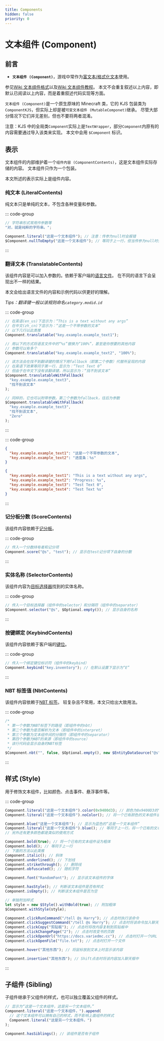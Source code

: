 ```yaml
---
title: Components
hidden: false
priority: 0
---
```

# 文本组件 (Component)

## 前言

- **`文本组件 (Component)`**，游戏中常作为[富文本/格式化文本](https://zh.wikipedia.org/wiki/%E6%A0%BC%E5%BC%8F%E5%8C%96%E6%96%87%E6%9C%AC)使用。

参见[Wiki 文本组件格式](https://zh.minecraft.wiki/w/%E6%96%87%E6%9C%AC%E7%BB%84%E4%BB%B6)以及[Wiki 文本组件教程](https://zh.minecraft.wiki/w/Tutorial:%E6%96%87%E6%9C%AC%E7%BB%84%E4%BB%B6)。
本文不会重复叙述以上内容，即默认已阅读以上内容，而是着重叙述代码实现等方面。

`文本组件 (Component)`是一个原生原味的 Minecraft 类，它的 KJS 包装类为`ComponentKJS`，但实际上却是被`可变文本组件 (MutableComponet)`继承。
尽管大部分情况下它们并无差别，但也不要将两者混淆。

注意：KJS 中的全局类`Component`实际上是`TextWrapper`，部分`Component`内原有的内容需要通过导入该类来实现。
本文中会用 `$Component` 标识。

## 表示

文本组件的内部维护着一个`组件内容 (ComponentContents)`，这是文本组件实际存储的内容。
文本组件只作为一个包装。

本文所述的表示实际上是组件内容。

### 纯文本 (LiteralContents)

纯文本只是单纯的文本，不包含各种变量和参数。

::: code-group

```js [字符串]
// 字符串形式常用作参数等
"对，就是纯粹的字符串。";
```

```js [对象]
Component.literal("这是一个文本组件"); // 注意：传参为null时会报错
$Component.nullToEmpty("这是一个文本组件"); // 等同于上一行，但当传参为null时会返回空文本
```

:::

### 翻译文本 (TranslatableContents)

该组件内容是可以加入参数的。依赖于客户端的[语言文件](https://zh.minecraft.wiki/w/%E8%B5%84%E6%BA%90%E5%8C%85#%E8%AF%AD%E8%A8%80)。
在不同的语言下会呈现出不一样的结果。

本文会给出语言文件的内容和示例代码以供更好的理解。

_Tips：翻译键一般以该规则命名`category.modid.id`_

::: code-group

```js [对象]
// 在英语(en_us)下显示为：“This is a text without any args”
// 在中文(zh_cn)下显示为：“这是一个不带参数的文本”
// 以下几行以此类推
Component.translatable("key.example.example_text1");

// 用以下的方式将语言文件中的“%s”替换为“100%”，甚至是你想要的其他内容
// 参数可以有多个
Component.translatable("key.example.example_text2", "100%");

// 该方法会在找不到翻译键的情况下用fallback（即第二个参数）代替所呈现的内容
// 在英语下效果等同于第一行，显示为：“Test Text 0”
// 但由于在中文下没有该翻译键，所以显示为：“找不到该文本”
$Component.translatableWithFallback(
  "key.example.example_text3",
  "找不到该文本"
);

// 同样的，它也可以附带参数。第二个参数为fallback，往后为参数
$Component.translatableWithFallback(
  "key.example.example_text3",
  "找不到该文本",
  "Zero"
);
```

:::

::: code-group

```json [语言文件 zh_cn.json]
{
  "key.example.example_text1": "这是一个不带参数的文本",
  "key.example.example_text2": "进度条：%s"
}
```

```json [语言文件 en_us.json]
{
  "key.example.example_text1": "This is a text without any args",
  "key.example.example_text2": "Progress: %s",
  "key.example.example_text3": "Test Text 0",
  "key.example.example_text4": "Test Text %s"
}
```

:::

### 记分板分数 (ScoreContents)

该组件内容依赖于[记分板](https://zh.minecraft.wiki/w/%E8%AE%B0%E5%88%86%E6%9D%BF)。

::: code-group

```js [对象]
// 传入一个分数持有者和记分项
Component.score("@s", "test"); // 显示在test记分项下自身的分数
```

:::

### 实体名称 (SelectorContents)

该组件内容为[目标选择器](https://zh.minecraft.wiki/w/%E7%9B%AE%E6%A0%87%E9%80%89%E6%8B%A9%E5%99%A8)找到的实体名称。

::: code-group

```js [对象]
// 传入一个目标选择器（组件中的selector）和分隔符（组件中的separator）
$Component.selector("@s", $Optional.empty()); // 显示自身的名称
```

:::

### 按键绑定 (KeybindContents)

该组件内容依赖于客户端的[键位](https://zh.minecraft.wiki/w/%E6%8E%A7%E5%88%B6#%E5%8F%AF%E8%AE%BE%E7%BD%AE%E7%9A%84%E9%94%AE%E4%BD%8D)。

::: code-group

```js [对象]
// 传入一个绑定键位标识符（组件中的keybind）
Component.keybind("key.inventory"); // 在默认设置下显示为“E”
```

:::

### NBT 标签值 (NbtContents)

该组件内容依赖于[NBT 标签](https://zh.minecraft.wiki/w/NBT%E6%A0%87%E7%AD%BE)。
较复杂且不常用，本文只给出大致用法。

::: code-group

```js [对象]
/*
 * 第一个参数为NBT标签下的路径（即组件中的nbt）
 * 第二个参数为是否解析为文本（即组件中的interpret）
 * 第三个参数为文本组件间的分隔符（即组件中的separator）
 * 第四个参数为NBT的来源（即组件中的source）
 * 该行代码会显示自身的NBT标签
 */
$Component.nbt("", false, $Optional.empty(), new $EntityDataSource("@s"));
```

:::

## 样式 (Style)

用于修饰文本组件，比如颜色、点击事件、悬浮事件等。

::: code-group

```js [颜色]
Component.literal("这是一个文本组件").color(0x9400d3); // 颜色为0x9400D3的“这是一个文本组件”
Component.literal("这是一个文本组件").noColor(); // 将一个已有颜色的文本组件设为无色（默认色）

Component.blue("这是一个文本组件"); // 显示为蓝色的“这是一个文本组件”
Component.literal("这是一个文本组件").blue(); // 等同于上一行，将一个已有的文本组件设为蓝色
// 另外还有更多颜色都是类似的使用方式
```

```js [样式]
Component.bold(true); // 将一个已有的文本组件设为粗体
Component.bold(); // 等同于上一行
// 下面的方法以此类推
Component.italic(); // 斜体
Component.underlined(); // 下划线
Component.strikethrough(); // 删除线
Component.obfuscated(); // 随机字符

Component.font("RandomFont"); // 显示该文本组件的字体

Component.hasStyle(); // 判断该文本组件是否有样式
Component.isEmpty(); // 判断该文本组件是否为空

// 单独附加样式
let style = new $Style().withBold(true); // 附加粗体
$Component.withStyle(style);
```

```js [事件]
Component.clickRunCommand("/tell @s Harry"); // 点击时执行该命令
Component.clickSuggestCommand("/tell @s Harry"); // 点击时将该命令加入聊天框中
Component.clickCopy("剪贴板"); // 点击时将改内容复制到剪贴板中
Component.clickChangePage("2"); // 点击时改变书的页数
Component.clickOpenUrl("https://docs.variedmc.cc"); // 点击时打开一个URL
Component.clickOpenFile("file.txt"); // 点击时打开一个文件

Component.hover("其他东西"); // 将鼠标放到文本上时显示该内容

Component.insertion("其他东西"); // Shift点击时将该内容加入聊天框中
```

:::

## 子组件 (Sibling)

子组件继承于父组件的样式，也可以独立覆盖父组件的样式。

```js
// 显示为“这是一个文本组件，这是另一个文本组件。”
Component.literal("这是一个文本组件，").append(
  // 这个文本组件可以拥有自己的样式，而不影响上面组件的样式
  Component.literal("这是另一个文本组件。")
);

Component.hasSiblings(); // 该组件是否有子组件
```
